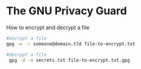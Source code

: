 # The GNU Privacy Guard

How to encrypt and decrypt a file

```bash
#encrypt a file
gpg -e -r someone@domain.tld file-to-encrypt.txt

#decrypt a file
 gpg -d -o secrets.txt file-to-encrypt.txt.gpg
```

